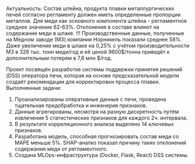 Актуальность:
Состав штейна, продукта плавки металлургических печей согласно регламенту должен иметь определенные пропорции металлов. 
Для меди как основного компонента штейна - регламентное среднее значение 62-63%.
Отклонения в составе влияют на содержание меди в шлаке.
!!! Производственные данные, полученные на Медном заводе (МЗ) компании Норникель показали среднее 58%. 
Даже увеличение меди в шлаке на 0,25% с учётом производительности МЗ в 326 тыс. тонн меди/год и её ценой 9600$/тонна приведёт к дополнительным потерям в 7,8 млн $/год.

Проект посвящён разработке системы поддержки принятия решений (DSS) оператора печи, которая на основе предсказательной модели создаёт рекомендации для корректировки процесса плавки.
Выполненные задачи:
1. Проанализированы оперативные данные с печи, проведена тщательная предобработка и инженерия признаков.
2. Данные агрегированы, несмотря на разную дискретность путём извлечения 5 статистических признаков для каждого 2ч. интервала.
3. В результате корреляционного анализа выделено 14 ключевых признаков.
4. Разработана модель, способная прогнозировать состав меди со MAPE меньше 5%. SHAP-анализ показал причину таких отклонений содержания меди от регламентного.
5. Создана MLOps-инфраструктура (Docker, Flask, React) DSS системы.
